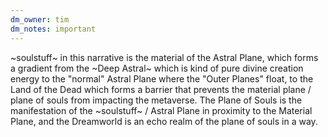 ```yaml
---
dm_owner: tim
dm_notes: important
---
```



~soulstuff~ in this narrative is the material of the Astral Plane, which forms a gradient from the ~Deep Astral~ which is kind of pure divine creation energy to the "normal" Astral Plane where the "Outer Planes" float, to the Land of the Dead which forms a barrier that prevents the material plane / plane of souls  from impacting the metaverse. The Plane of Souls is the manifestation of the ~soulstuff~ / Astral Plane in proximity to the Material Plane, and the Dreamworld is an echo realm of the plane of souls in a way.
